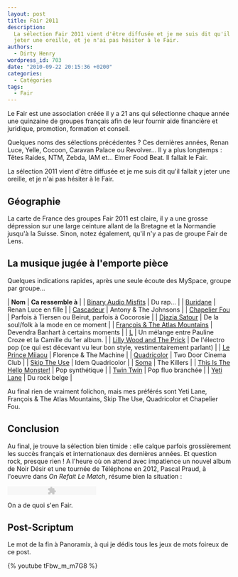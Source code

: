 ```yaml
---
layout: post
title: Fair 2011
description:
  La sélection Fair 2011 vient d'être diffusée et je me suis dit qu'il fallait y
  jeter une oreille, et je n'ai pas hésiter à le Fair.
authors:
  - Dirty Henry
wordpress_id: 703
date: "2010-09-22 20:15:36 +0200"
categories:
  - Catégories
tags:
  - Fair
---
```


Le Fair est une association créée il y a 21 ans qui sélectionne chaque année une
quinzaine de groupes français afin de leur fournir aide financière et juridique,
promotion, formation et conseil.

Quelques noms des sélections précédentes ? Ces dernières années, Renan Luce,
Yelle, Cocoon, Caravan Palace ou Revolver… Il y a plus longtemps : Têtes Raides,
NTM, Zebda, IAM et… Elmer Food Beat. Il fallait le Fair.

La sélection 2011 vient d'être diffusée et je me suis dit qu'il fallait y jeter
une oreille, et je n'ai pas hésiter à le Fair.

<h2>Géographie</h2>

La carte de France des groupes Fair 2011 est claire, il y a une grosse
dépression sur une large ceinture allant de la Bretagne et la Normandie jusqu'à
la Suisse. Sinon, notez également, qu'il n'y a pas de groupe Fair de Lens.

<img387>

<h2>La musique jugée à l'emporte pièce</h2>

Quelques indications rapides, après une seule écoute des MySpace, groupe par
groupe…

| **Nom** | **Ca ressemble à** | |
[Binary Audio Misfits](http://www.myspace.com/binaryaudiomisfits) | Du rap… | |
[Buridane](http://www.myspace.com/buridane) | Renan Luce en fille | |
[Cascadeur](http://www.myspace.com/cascadeur) | Antony & The Johnsons | |
[Chapelier Fou](http://www.myspace.com/chapelierfou) | Parfois à Tiersen ou
Beirut, parfois à Cocorosie | |
[Djazia Satour](http://www.myspace.com/djaziasatour) | De la soul/folk à la mode
en ce moment | |
[François & The Atlas Mountains](http://www.myspace.com/francoisinbristol) |
Devendra Banhart à certains moments | | [L](http://www.myspace.com/lmusique) |
Un mélange entre Pauline Croze et la Camille du 1er album. | |
[Lilly Wood and The Prick](http://www.myspace.com/lillywoodandtheprick) | De
l'électro pop (ce qui est décevant vu leur bon style, vestimentairement parlant)
| | [Le Prince Miiaou](http://www.myspace.com/leprincemiiaou) | Florence & The
Machine | | [Quadricolor](http://www.myspace.com/4quadricolor4) | Two Door
Cinema Club | | [Skip The Use](http://www.myspace.com/skiptheuse) | Idem
Quadricolor | | [Soma](http://www.myspace.com/somafrance) | The Killers | |
[This Is The Hello Monster!](http://www.myspace.com/tithm) | Pop synthétique | |
[Twin Twin](http://www.myspace.com/twintwinmusic) | Pop fluo branchée | |
[Yeti Lane](http://www.myspace.com/yetilane) | Du rock belge |

Au final rien de vraiment folichon, mais mes préférés sont Yeti Lane, François &
The Atlas Mountains, Skip The Use, Quadricolor et Chapelier Fou.

<h2>Conclusion</h2>

Au final, je trouve la sélection bien timide : elle calque parfois grossièrement
les succès français et internationaux des dernières années. Et question rock,
presque rien ! A l'heure où on attend avec impatience un nouvel album de Noir
Désir et une tournée de Téléphone en 2012, Pascal Praud, à l'oeuvre dans _On
Refait Le Match_, résume bien la situation :

<object type="application/x-shockwave-flash" data="/squelettes/flash/dewplayer.swf?mp3=IMG/mp3/praud.mp3" width="200" height="20"> 
<param name="movie" value="dewplayer.swf?mp3=IMG/mp3/praud.mp3" /> 
</object>

On a de quoi s'en Fair.

<h2>Post-Scriptum</h2>

Le mot de la fin à Panoramix, à qui je dédis tous les jeux de mots foireux de ce
post.

{% youtube tFbw_m_m7G8 %}
